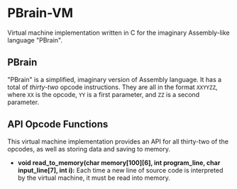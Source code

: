 PBrain-VM
=========

Virtual machine implementation written in C for the imaginary Assembly-like language "PBrain".


PBrain
-------

"PBrain" is a simplified, imaginary version of Assembly language. It has a total of *thirty-two* opcode instructions. They are all in the format `XXYYZZ`, where `XX` is the opcode, `YY` is a first parameter, and `ZZ` is a second parameter.


API Opcode Functions
---------------------
This virtual machine implementation provides an API for all thirty-two of the opcodes, as well as storing data and saving to memory.

- **void read_to_memory(char memory[100][6], int program_line, char input_line[7], int i):**
	Each time a new line of source code is interpreted by the virtual machine, it must be read into memory.

